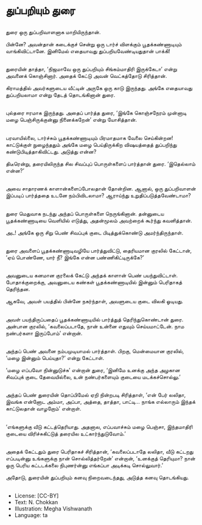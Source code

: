 # துப்பறியும் துரை

##
துரை ஒரு துப்பறிவாளனாக மாறியிருந்தான். 

பின்னே? அவன்தான் கடைக்குச் சென்று ஒரு டார்ச் விளக்கும் பூதக்கண்ணாடியும் வாங்கிவிட்டானே. இனிமேல் எதையாவது துப்பறியவேண்டியதுதான் பாக்கி! 

##
துரையின் தாத்தா, ‘நிஜமாவே ஒரு துப்பறியும் சிங்கம்மாதிரி இருக்கேடா’ என்று அவனைக் கொஞ்சினார். அதைக் கேட்டு அவன் வெட்கத்தோடு சிரித்தான். 

கிராமத்தில் அவர்களுடைய வீட்டின் அருகே ஒரு காடு இருந்தது. அங்கே எதையாவது துப்பறியலாமா என்று தேடத் தொடங்கினான் துரை. 

##
புல்தரை ஈரமாக இருந்தது. அதைப் பார்த்த துரை, ‘இங்கே கொஞ்சநேரம் முன்னாடி மழை பெஞ்சிருக்குன்னு நினைக்கறேன்’ என்று யோசித்தான். 

##
பரவாயில்லை, டார்ச்சும் பூதக்கண்ணாடியும் பிரமாதமாக வேலை செய்கின்றன! காட்டுக்குள் நுழைந்ததும் அங்கே மழை பெய்திருக்கிற விஷயத்தைத் துப்பறிந்து கண்டுபிடித்தாகிவிட்டது. அடுத்து என்ன? 

திடீரென்று, தரையிலிருந்த சில சிவப்புப் பொருள்களைப் பார்த்தான் துரை. ‘இதெல்லாம் என்ன?’ 

##
அவை சாதாரணக் காளான்களைப்போலதான் தோன்றின. ஆனால், ஒரு துப்பறிவாளன் இப்படிப் பார்த்ததை உடனே நம்பிவிடலாமா? ஆராய்ந்து உறுதிப்படுத்தவேண்டாமா? 

##
துரை மெதுவாக நடந்து அந்தப் பொருள்களை நெருங்கினான். தன்னுடைய பூதக்கண்ணாடியை வெளியில் எடுத்து, அதன்மூலம் அவற்றைக் கூர்ந்து கவனித்தான். 

அட! அங்கே ஒரு சிறு பெண் சிவப்புக் குடை பிடித்துக்கொண்டு அமர்ந்திருந்தாள். 

##
துரை அவளைப் பூதக்கண்ணாடிவழியே பார்த்துவிட்டு, தைரியமான குரலில் கேட்டான், ‘ஏய் பொண்ணே, யார் நீ? இங்கே என்ன பண்ணிகிட்டிருக்கே?’ 

##
அவனுடைய கனமான குரலைக் கேட்டு அந்தக் காளான் பெண் பயந்துவிட்டாள். போதாக்குறைக்கு, அவனுடைய கண்கள் பூதக்கண்ணாடியில் இன்னும் பெரிதாகத் தெரிந்தன. 

ஆகவே, அவள் பயத்தில் பின்னே நகர்ந்தாள், அவளுடைய குடை விலகி ஓடியது. 

##
அவள் பயந்திருப்பதைப் பூதக்கண்ணாடியில் பார்த்துத் தெரிந்துகொண்டான் துரை. அன்பான குரலில், ‘கவலைப்படாதே, நான் உன்னை எதுவும் செய்யமாட்டேன். நாம நண்பர்களா இருப்போம்’ என்றான். 

##
அந்தப் பெண் அவனை நம்பமுடியாமல் பார்த்தாள். பிறகு, மென்மையான குரலில், ‘மழை இன்னும் பெய்யுதா?’ என்று கேட்டாள். 

‘மழை எப்பவோ நின்னுடுச்சு’ என்றான் துரை, ‘இனிமே உனக்கு அந்த அழகான சிவப்புக் குடை தேவையில்லை, உன் நண்பர்களையும் குடையை மடக்கச்சொல்லு.’ 

##
அந்தப் பெண் துரையின் தொப்பிமேல் ஏறி நின்றபடி சிரித்தாள், ‘என் பேர் லலிதா, இவங்க என்னோட அம்மா, அப்பா, அத்தை, தாத்தா, பாட்டி... நாங்க எல்லாரும் இந்தக் காட்டுலதான் வாழறோம்’ என்றாள். 

##
‘எங்களுக்கு வீடு கட்டத்தெரியாது. அதனால, எப்பவாச்சும் மழை பெஞ்சா, இந்தமாதிரி குடையை விரிச்சுகிட்டுத் தரையில உட்கார்ந்துடுவோம்.’ 

##
அதைக் கேட்டதும் துரை பெரிதாகச் சிரித்தான், ‘கவலைப்படாதே லலிதா, வீடு கட்டறது எப்படின்னு உங்களுக்கு நான் சொல்லித்தர்றேன்’ என்றான், ‘உனக்குத் தெரியுமா? நான் ஒரு பெரிய கட்டடக்கலை நிபுணர்ன்னு எங்கப்பா அடிக்கடி சொல்லுவார்.’ 

அதோடு, துரையின் துப்பறியும் கனவு நிறைவடைந்தது, அடுத்த கனவு தொடங்கியது. 

##
* License: [CC-BY]
* Text: N. Chokkan
* Illustration: Megha Vishwanath
* Language: ta
